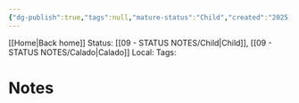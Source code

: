 ```yaml
---
{"dg-publish":true,"tags":null,"mature-status":"Child","created":"2025-10-20T10:23:49.582+01:00","dg-note-icon":"child","noteIcon":"child","updated":"2025-10-25T17:07:06.721+01:00","dgPassFrontmatter":true,"permalink":"/11-templates/rascunhos/"}
---
```


[[Home\|Back home]]
Status: [[09 - STATUS NOTES/Child\|Child]], [[09 - STATUS NOTES/Calado\|Calado]]
Local: 
Tags:  

# Notes
